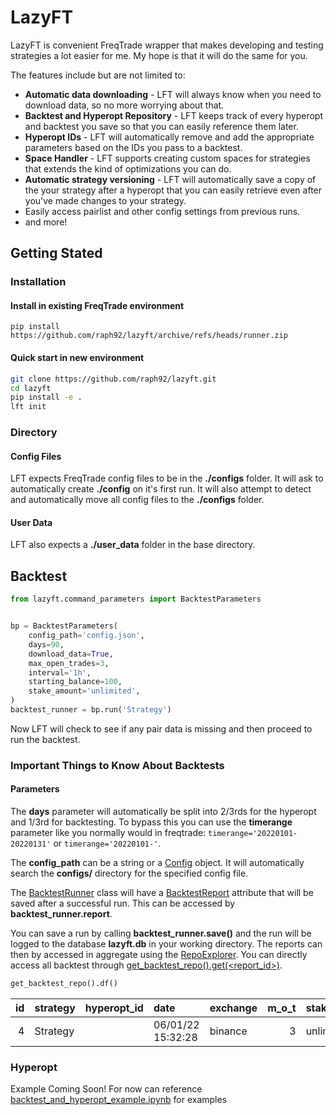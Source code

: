 # LazyFT

LazyFT is convenient FreqTrade wrapper that makes developing and testing strategies a lot easier for me. My hope is that it will do the same for you.

The features include but are not limited to:

- **Automatic data downloading** - LFT will always know when you need to download data, so no more worrying about that.
- **Backtest and Hyperopt Repository** - LFT keeps track of every hyperopt and backtest you save so that you can easily reference them later.
- **Hyperopt IDs** - LFT will automatically remove and add the appropriate parameters based on the IDs you pass to a backtest.
- **Space Handler** - LFT supports creating custom spaces for strategies that extends the kind of optimizations you can do.
- **Automatic strategy versioning** - LFT will automatically save a copy of the your strategy after a hyperopt that you can easily retrieve even after you've made changes to your strategy.
- Easily access pairlist and other config settings from previous runs.
- and more!

## Getting Stated

### Installation

#### Install in existing FreqTrade environment

`pip install https://github.com/raph92/lazyft/archive/refs/heads/runner.zip`

#### Quick start in new environment

```bash
git clone https://github.com/raph92/lazyft.git
cd lazyft
pip install -e .
lft init
```

### Directory

#### Config Files

LFT expects FreqTrade config files to be in the **./configs** folder. It will ask to automatically create **./config** on it's first run. It will also attempt to detect and automatically move all config files to the **./configs** folder.

#### User Data

LFT also expects a **./user_data** folder in the base directory.

## Backtest

```python
from lazyft.command_parameters import BacktestParameters


bp = BacktestParameters(
    config_path='config.json',
    days=90,
    download_data=True,
    max_open_trades=3,
    interval='1h',
    starting_balance=100,
    stake_amount='unlimited',
)
backtest_runner = bp.run('Strategy')
```

Now LFT will check to see if any pair data is missing and then proceed to run the backtest.

### Important Things to Know About Backtests

#### Parameters

The **days** parameter will automatically be split into 2/3rds for the hyperopt and 1/3rd for backtesting.
To bypass this you can use the **timerange** parameter like you normally would in freqtrade: `timerange='20220101-20220131'` or `timerange='20220101-'`.

The **config_path** can be a string or a [Config](https://github.com/raph92/lazyft/blob/runner/lazyft/config.py#L18) object. It will automatically search the **configs/** directory for the specified config file.

The [BacktestRunner](https://github.com/raph92/lazyft/blob/runner/lazyft/backtest/runner.py#L95) class will have a [BacktestReport](https://github.com/raph92/lazyft/blob/runner/lazyft/models/backtest.py#L75) attribute that will be saved after a successful run. This can be accessed by **backtest_runner.report**.

You can save a run by calling **backtest_runner.save()** and the run will be logged to the database **lazyft.db** in your working directory. The reports can then by accessed in aggregate using the [RepoExplorer](https://github.com/raph92/lazyft/blob/runner/lazyft/reports.py#L45). You can directly access all backtest through [get_backtest_repo().get(<report_id>)](https://github.com/raph92/lazyft/blob/runner/lazyft/reports.py#L454).

```python
get_backtest_repo().df()
```

|  id | strategy | hyperopt_id | date              | exchange | m_o_t | stake     | balance | n_pairlist | avg_profit_pct | avg_duration | wins | losses |  sortino |  drawdown | total_profit_pct | total_profit | trades | days | tag               |
| --: | :------- | ----------: | :---------------- | :------- | ----: | :-------- | ------: | ---------: | -------------: | :----------- | ---: | -----: | -------: | --------: | ---------------: | -----------: | -----: | ---: | :---------------- |
|   4 | Strategy |             | 06/01/22 15:32:28 | binance  |     3 | unlimited |     100 |         29 |        0.12113 | 11:52:00     |    2 |     13 | 0.545416 | 0.0251296 |           0.0053 |         0.53 |     16 |   29 | 20220503-20220601 |

### Hyperopt

Example Coming Soon! For now can reference [backtest_and_hyperopt_example.ipynb](https://github.com/raph92/lazyft/blob/runner/examples/backtest_and_hyperopt_example.ipynb) for examples
